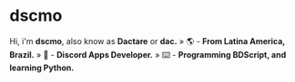 # dscmo
Hi, i'm **dscmo**, also know as **Dactare** or **dac.**
» 🌎 - **From Latina America, Brazil.**
» 🤖 - **Discord Apps Developer.**
» ⌨️ - **Programming BDScript, and learning Python.**
